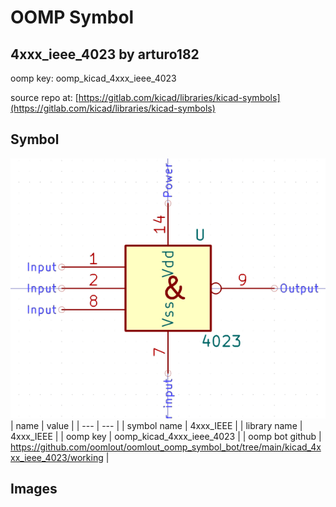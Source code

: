 # OOMP Symbol  
## 4xxx_ieee_4023  by arturo182  
  
oomp key: oomp_kicad_4xxx_ieee_4023  
  
source repo at: [https://gitlab.com/kicad/libraries/kicad-symbols](https://gitlab.com/kicad/libraries/kicad-symbols)  
## Symbol  
  
[![working.png](working_600.png)](working.png)  
| name | value | 
| --- | --- | 
| symbol name | 4xxx_IEEE | 
| library name | 4xxx_IEEE | 
| oomp key | oomp_kicad_4xxx_ieee_4023 | 
| oomp bot github | https://github.com/oomlout/oomlout_oomp_symbol_bot/tree/main/kicad_4xxx_ieee_4023/working | 
## Images  
